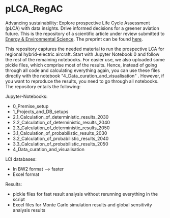 # pLCA_RegAC
Advancing sustainability: Explore prospective Life Cycle Assessment (pLCA) with data insights. Drive informed decisions for a greener aviation future. This is the repository of a scientific article under review submitted to [Energy & Environmental Science](https://www.rsc.org/journals-books-databases/about-journals/energy-environmental-science/?gclid=Cj0KCQjwldKmBhCCARIsAP-0rfxyPb6Iur0V2tzdKHMVYNzwS31nbMt6jbmnOaLuJdu_wMVbUrC4a3saAgVjEALw_wcB). The preprint can be found [here](). 

This repository captures the needed material to run the prospective LCA for regional hybrid-electric aircraft. Start with Jupyter Notebook 0 and follow the rest of the remaining notebooks. For easier use, we also uploaded some pickle files, which comprise most of the results. Hence, instead of going through all code and calculating everything again, you can use these files directly with the notebook "4_Data_curation_and_visualisation" . However, if you want to reproduce the results, you need to go through all notebooks. The repository entails the following:

Jupyter-Notebooks:
- 0_Premise_setup
- 1_Projects_and_DB_setups
- 2.1_Calculation_of_deterministic_results_2030
- 2.2_Calculation_of_deterministic_results_2040
- 2.3_Calculation_of_deterministic_results_2050
- 3.1_Calculation_of_probabilistic_results_2030
- 3.2_Calculation_of_probabilistic_results_2040
- 3.3_Calculation_of_probabilistic_results_2050
- 4_Data_curation_and_visualisation

LCI databases:
- In BW2 format --> faster
- Excel format

Results:
- pickle files for fast result analysis without rerunning everything in the script
- Excel files for Monte Carlo simulation results and global sensitivity analysis results
